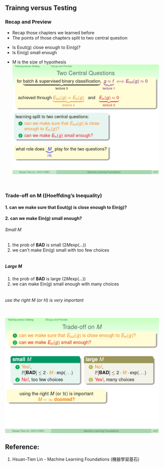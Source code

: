 ## Trainng versus Testing

### Recap and Preview
* Recap those chapters we learned before
* The points of those chapters split to two central question
- Is Eout(g) close enough to Ein(g)?
- Is Ein(g) small enough
* M is the size of hypothesis
<br>![image](https://github.com/yhlien1221/Machine_Learning_Foundations_and_Techniques/blob/main/Foundations/pic/17_1.jpg)<br/>
<br><br/>
### Trade-off on M ((Hoeffding’s Inequality)
#### 1. can we make sure that Eout(g) is close enough to Ein(g)?
#### 2. can we make Ein(g) small enough?
###### Small M
1. the prob of **BAD** is small (2*M*exp(...))
2. we can't make Ein(g) small with too few choices
<br><br/>
##### Large M
1. the prob of **BAD** is large (2*M*exp(...))
2. we can make Ein(g) small enough with many choices
<br><br/>
###### use the right M (or H) is very important


 
<br>![image](https://github.com/yhlien1221/Machine_Learning_Foundations_and_Techniques/blob/main/Foundations/pic/17_2.jpg)<br/>



 
## Reference:
1. Hsuan-Tien Lin - Machine Learning Foundations (機器學習基石)

<!-- ref
http://naivered.github.io/2016/07/05/Study_Notes/Machine%20Learning%20Foundations/Machine-Learning-Foundations-L2-Notes-1/
https://cynthiachuang.github.io/Machine-Learning-Foundations-Study-Notes-Mathematical-Foundations-Week2/?view
-->
